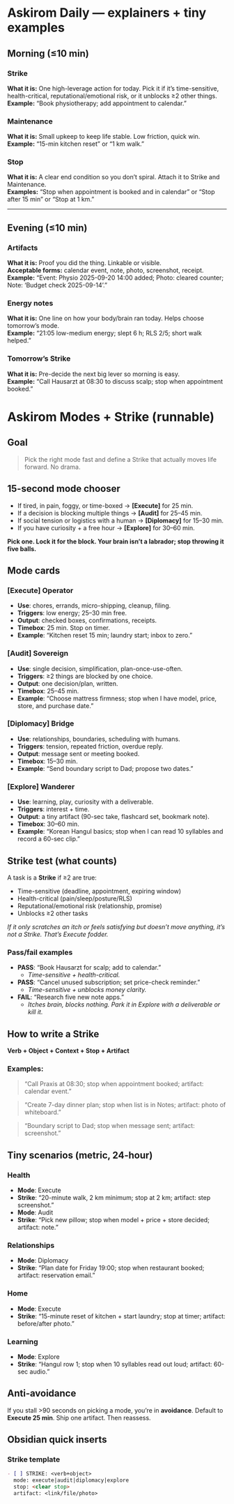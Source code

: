 

# Askirom Daily — explainers + tiny examples

## Morning (≤10 min)

### Strike
**What it is:** One high-leverage action for today. Pick it if it’s time-sensitive, health-critical, reputational/emotional risk, or it unblocks ≥2 other things.  
**Example:** “Book physiotherapy; add appointment to calendar.”

### Maintenance
**What it is:** Small upkeep to keep life stable. Low friction, quick win.  
**Example:** “15-min kitchen reset” or “1 km walk.”

### Stop
**What it is:** A clear end condition so you don’t spiral. Attach it to Strike and Maintenance.  
**Examples:** “Stop when appointment is booked and in calendar” or “Stop after 15 min” or “Stop at 1 km.”

---

## Evening (≤10 min)

### Artifacts
**What it is:** Proof you did the thing. Linkable or visible.  
**Acceptable forms:** calendar event, note, photo, screenshot, receipt.  
**Example:** “Event: Physio 2025-09-20 14:00 added; Photo: cleared counter; Note: ‘Budget check 2025-09-14’.”

### Energy notes
**What it is:** One line on how your body/brain ran today. Helps choose tomorrow’s mode.  
**Example:** “21:05 low-medium energy; slept 6 h; RLS 2/5; short walk helped.”

### Tomorrow’s Strike
**What it is:** Pre-decide the next big lever so morning is easy.  
**Example:** “Call Hausarzt at 08:30 to discuss scalp; stop when appointment booked.”
# Askirom Modes + Strike (runnable)

## Goal

> Pick the right mode fast and define a Strike that actually moves life forward. No drama.

## 15-second mode chooser

- If tired, in pain, foggy, or time-boxed → **[Execute]** for 25 min.
- If a decision is blocking multiple things → **[Audit]** for 25–45 min.
- If social tension or logistics with a human → **[Diplomacy]** for 15–30 min.
- If you have curiosity + a free hour → **[Explore]** for 30–60 min.

**Pick one. Lock it for the block. Your brain isn’t a labrador; stop throwing it five balls.**

## Mode cards

### [Execute] Operator
- **Use**: chores, errands, micro-shipping, cleanup, filing.
- **Triggers**: low energy; 25–30 min free.
- **Output**: checked boxes, confirmations, receipts.
- **Timebox**: 25 min. Stop on timer.
- **Example**: “Kitchen reset 15 min; laundry start; inbox to zero.”

### [Audit] Sovereign
- **Use**: single decision, simplification, plan-once-use-often.
- **Triggers**: ≥2 things are blocked by one choice.
- **Output**: one decision/plan, written.
- **Timebox**: 25–45 min.
- **Example**: “Choose mattress firmness; stop when I have model, price, store, and purchase date.”

### [Diplomacy] Bridge
- **Use**: relationships, boundaries, scheduling with humans.
- **Triggers**: tension, repeated friction, overdue reply.
- **Output**: message sent or meeting booked.
- **Timebox**: 15–30 min.
- **Example**: “Send boundary script to Dad; propose two dates.”

### [Explore] Wanderer
- **Use**: learning, play, curiosity with a deliverable.
- **Triggers**: interest + time.
- **Output**: a tiny artifact (90-sec take, flashcard set, bookmark note).
- **Timebox**: 30–60 min.
- **Example**: “Korean Hangul basics; stop when I can read 10 syllables and record a 60-sec clip.”

## Strike test (what counts)

A task is a **Strike** if ≥2 are true:
- Time-sensitive (deadline, appointment, expiring window)
- Health-critical (pain/sleep/posture/RLS)
- Reputational/emotional risk (relationship, promise)
- Unblocks ≥2 other tasks

*If it only scratches an itch or feels satisfying but doesn’t move anything, it’s not a Strike. That’s Execute fodder.*

### Pass/fail examples
- **PASS**: “Book Hausarzt for scalp; add to calendar.”
  - *Time-sensitive + health-critical.*
- **PASS**: “Cancel unused subscription; set price-check reminder.”
  - *Time-sensitive + unblocks money clarity.*
- **FAIL**: “Research five new note apps.”
  - *Itches brain, blocks nothing. Park it in Explore with a deliverable or kill it.*

## How to write a Strike

**Verb + Object + Context + Stop + Artifact**

### Examples:
> “Call Praxis at 08:30; stop when appointment booked; artifact: calendar event.”

> “Create 7-day dinner plan; stop when list is in Notes; artifact: photo of whiteboard.”

> “Boundary script to Dad; stop when message sent; artifact: screenshot.”

## Tiny scenarios (metric, 24-hour)

### Health
- **Mode**: Execute
- **Strike**: “20-minute walk, 2 km minimum; stop at 2 km; artifact: step screenshot.”
- **Mode**: Audit
- **Strike**: “Pick new pillow; stop when model + price + store decided; artifact: note.”

### Relationships
- **Mode**: Diplomacy
- **Strike**: “Plan date for Friday 19:00; stop when restaurant booked; artifact: reservation email.”

### Home
- **Mode**: Execute
- **Strike**: “15-minute reset of kitchen + start laundry; stop at timer; artifact: before/after photo.”

### Learning
- **Mode**: Explore
- **Strike**: “Hangul row 1; stop when 10 syllables read out loud; artifact: 60-sec audio.”

## Anti-avoidance

If you stall >90 seconds on picking a mode, you’re in **avoidance**. Default to **Execute 25 min**. Ship one artifact. Then reassess.

## Obsidian quick inserts

### Strike template
```markdown
- [ ] STRIKE: <verb+object>
  mode: execute|audit|diplomacy|explore
  stop: <clear stop>
  artifact: <link/file/photo>
